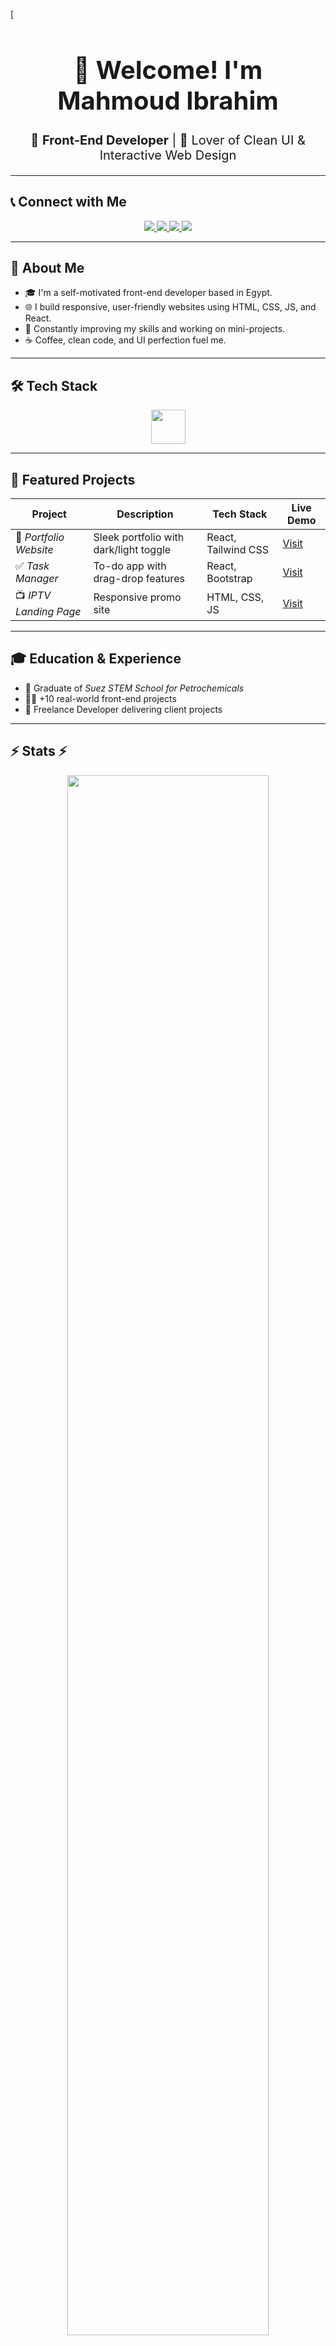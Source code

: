 [<h1 align="center" style="font-size: 40px">👋 Welcome! I'm Mahmoud Ibrahim</h1>
<p align="center" style="font-size: 20px">
  🚀 <strong>Front-End Developer</strong> | 🎨 Lover of Clean UI & Interactive Web Design
</p>

---

## 📞 Connect with Me

<p align="center">
  <a href="mailto:Mahmoudibrahim9075@gmail.com">
    <img src="https://img.shields.io/badge/Email-Mahmoud9075@gmail.com-D14836?style=for-the-badge&logo=gmail&logoColor=white" />
  </a>
  <a href="https://www.linkedin.com/in/mahmoud-ibrahim-2076a836b">
    <img src="https://img.shields.io/badge/LinkedIn-Mahmoud%20Ibrahim-blue?style=for-the-badge&logo=linkedin&logoColor=white" />
  </a>
  <a href="https://wa.me/201122749075?text=Hi%20Mahmoud%2C%20I%20saw%20your%20GitHub%20profile!">
    <img src="https://img.shields.io/badge/WhatsApp-Chat%20with%20me-25D366?style=for-the-badge&logo=whatsapp&logoColor=white" />
  </a>
  <a href="https://github.com/Mahmoud9075">
    <img src="https://img.shields.io/badge/GitHub-Mahmoud9075-black?style=for-the-badge&logo=github" />
  </a>
</p>

---

## 📌 About Me

- 🎓 I'm a self-motivated front-end developer based in Egypt.
- 🌐 I build responsive, user-friendly websites using HTML, CSS, JS, and React.
- 🚀 Constantly improving my skills and working on mini-projects.
- ☕ Coffee, clean code, and UI perfection fuel me.

---

## 🛠 Tech Stack

<p align="center">
  <img src="https://skillicons.dev/icons?i=html,css,js,react,tailwind,bootstrap,git,github,vscode" height="55" />
</p>

---

## 🚀 Featured Projects

| Project | Description | Tech Stack | Live Demo |
| ------- | ----------- | ---------- | --------- |
| 🎨 *Portfolio Website*    | Sleek portfolio with dark/light toggle | React, Tailwind CSS | [Visit](#) |
| ✅ *Task Manager*         | To-do app with drag-drop features      | React, Bootstrap    | [Visit](#) |
| 📺 *IPTV Landing Page*   | Responsive promo site                  | HTML, CSS, JS       | [Visit](#) |

---

## 🎓 Education & Experience

- 🏫 Graduate of *Suez STEM School for Petrochemicals*
- 👨‍💻 +10 real-world front-end projects
- 💼 Freelance Developer delivering client projects

---

## ⚡ Stats ⚡

<p align="center">
  <img src="https://github-readme-streak-stats.herokuapp.com/?user=Mahmoud9075&theme=tokyonight&border_radius=12" width="80%" />
</p>

<p align="center">
  <img src="https://github-readme-stats.vercel.app/api?username=Mahmoud9075&show_icons=true&theme=tokyonight&border_radius=12&hide_rank=true" width="47%" />
  <img src="https://github-readme-stats.vercel.app/api/top-langs/?username=Mahmoud9075&layout=compact&theme=tokyonight&border_radius=12" width="47%" />
</p>

---

## 💡 GitHub Breakdown

| 📊 Stat                       | 🔢 Value |
| ----------------------------- | -------- |
| ⭐ Total Stars Earned          | 542      |
| 🔁 Total Commits (2025)       | 16       |
| 🔧 Total PRs                  | 19       |
| ❗ Total Issues                | 3        |
| 🔄 Contributed to (last year) | 2        |
| 🏅 Grade                      | **B**    |

---

## 🧠 Most Used Languages

<p align="center">
  <img src="https://raw.githubusercontent.com/Mahmoud9075/mahmoud9075/main/assets/most-used-languages-box.png" alt="Most Used Languages" width="400" />
</p>

---

## 📈 Contribution Activity

<p align="center">
  <img src="https://github-readme-activity-graph.cyclic.app/graph?username=Mahmoud9075&theme=react-dark&custom_title=Mahmoud%27s%20Contribution%20Graph" width="100%" />
</p>

---

<p align="center">
  <em>“Strive for clean code and meaningful design.”</em><br/>
  <strong>© Mahmoud Ibrahim • Updated: 2025</strong>
</p>
](https://img.shields.io/badge/Gmail-D14836?style=for-the-badge&logo=gmail&logoColor=white)
